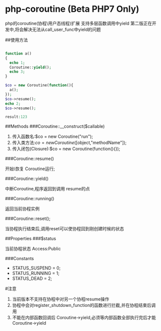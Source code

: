# php-coroutine (Beta PHP7 Only)
php的coroutine(协程\用户态线程)扩展 支持多层函数调用中yield
第二版正在开发中,将会解决无法从call_user_func中yield的问题


##使用方法
```php

function a()
{
  echo 1;
  Coroutine::yield();
  echo 3;
}

$co = new Coroutine(function(){
  a();
});
$co->resume();
echo 2;
$co->resume();

result:123
```
##Methods
###Coroutine::__construct($callable)

1. 传入函数名:$co = new Coroutine("run");
2. 传入类方法:$co = new Coroutine([$object,"methodName"]);
3. 传入闭包(Closure):$co = new Coroutine(function(){});

###Coroutine::resume()

开始\恢复 Coroutine运行;

###Coroutine::yield()

中断Coroutine,程序返回到调用 resume的点

###Coroutine::running()

返回当前协程实例

###Coroutine::reset();

当协程执行结束后,调用reset可以使协程回到刚创建时候的状态

##Properties
###$status

当前协程状态
Access:Public

###Constants
* STATUS_SUSPEND = 0;
* STATUS_RUNNING = 1;
* STATUS_DEAD = 2;

#注意
1. 当前版本不支持在协程中对另一个协程resume操作
2. 协程中会对register_shutdown_function的函数进行拦截,并在协程结束后调用
3. 不能在内部函数回调后 Coroutine->yield,必须等内部函数全部执行完后才能Coroutine->yield
